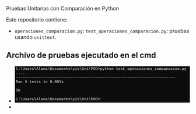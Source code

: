  Pruebas Unitarias con Comparación en Python

Este repositorio contiene:

- `operaciones_comparacion.py`: `test_operaciones_comparacion.py`: pruebas usando `unittest`.

## Archivo de pruebas ejecutado en el cmd 
- ![Resultado de pruebas](image_2025-06-16_221439715.png)
- 
